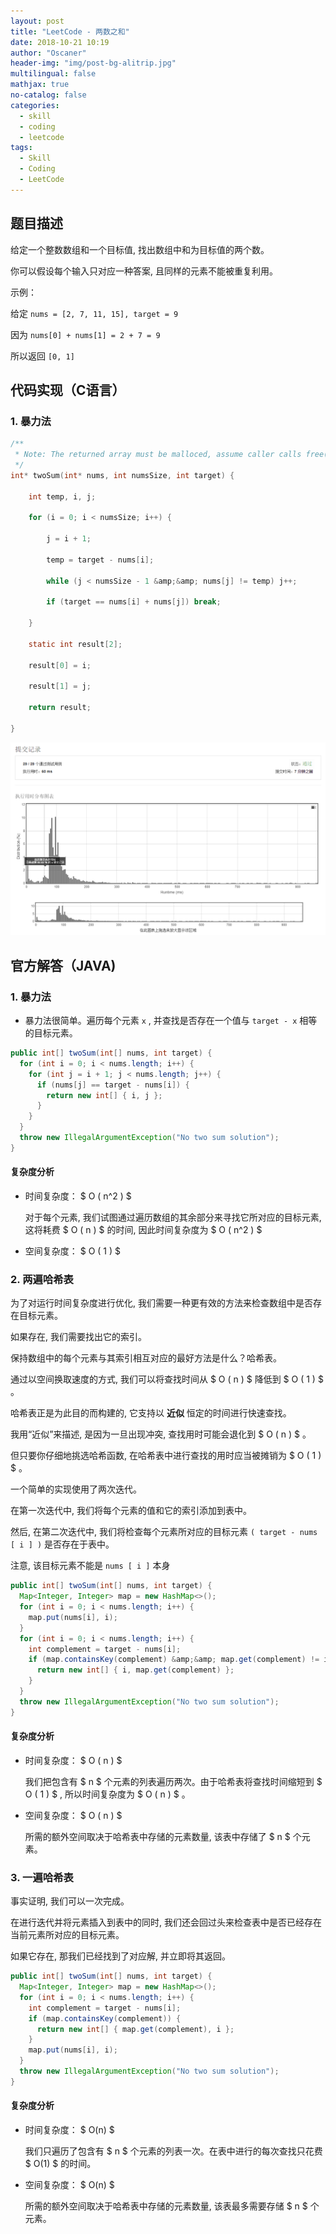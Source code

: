 ```yaml
---
layout: post
title: "LeetCode - 两数之和"
date: 2018-10-21 10:19
author: "Oscaner"
header-img: "img/post-bg-alitrip.jpg"
multilingual: false
mathjax: true
no-catalog: false
categories:
  - skill
  - coding
  - leetcode
tags:
  - Skill
  - Coding
  - LeetCode
---
```


## 题目描述

给定一个整数数组和一个目标值, 找出数组中和为目标值的两个数。

你可以假设每个输入只对应一种答案, 且同样的元素不能被重复利用。

示例：

给定 `nums = [2, 7, 11, 15], target = 9`

因为 `nums[0] + nums[1] = 2 + 7 = 9`

所以返回 `[0, 1]`

## 代码实现（C语言）

### 1. 暴力法

```c
/**
 * Note: The returned array must be malloced, assume caller calls free().
 */
int* twoSum(int* nums, int numsSize, int target) {

    int temp, i, j;

    for (i = 0; i < numsSize; i++) {

        j = i + 1;

        temp = target - nums[i];

        while (j < numsSize - 1 &amp;&amp; nums[j] != temp) j++;

        if (target == nums[i] + nums[j]) break;

    }

    static int result[2];

    result[0] = i;

    result[1] = j;

    return result;

}
```

![2.png](/img/in-post/skill/coding/post-two-sum/2.png)

## 官方解答（JAVA)

### 1. 暴力法

- 暴力法很简单。遍历每个元素 `x` , 并查找是否存在一个值与 `target - x` 相等的目标元素。

```java
public int[] twoSum(int[] nums, int target) {
  for (int i = 0; i < nums.length; i++) {
    for (int j = i + 1; j < nums.length; j++) {
      if (nums[j] == target - nums[i]) {
        return new int[] { i, j };
      }
    }
  }
  throw new IllegalArgumentException("No two sum solution");
}
```

#### 复杂度分析

- 时间复杂度： $ O ( n^2 ) $

  对于每个元素, 我们试图通过遍历数组的其余部分来寻找它所对应的目标元素, 这将耗费 $ O ( n ) $ 的时间, 因此时间复杂度为 $ O ( n^2 ) $

- 空间复杂度： $ O ( 1 ) $

### 2. 两遍哈希表

为了对运行时间复杂度进行优化, 我们需要一种更有效的方法来检查数组中是否存在目标元素。

如果存在, 我们需要找出它的索引。

保持数组中的每个元素与其索引相互对应的最好方法是什么？哈希表。

通过以空间换取速度的方式, 我们可以将查找时间从 $ O ( n ) $ 降低到 $ O ( 1 ) $ 。

哈希表正是为此目的而构建的, 它支持以 **近似** 恒定的时间进行快速查找。

我用“近似”来描述, 是因为一旦出现冲突, 查找用时可能会退化到 $ O ( n ) $ 。

但只要你仔细地挑选哈希函数, 在哈希表中进行查找的用时应当被摊销为 $ O ( 1 ) $ 。

一个简单的实现使用了两次迭代。

在第一次迭代中, 我们将每个元素的值和它的索引添加到表中。

然后, 在第二次迭代中, 我们将检查每个元素所对应的目标元素 `( target - nums [ i ] )` 是否存在于表中。

注意, 该目标元素不能是 `nums [ i ]` 本身

```java
public int[] twoSum(int[] nums, int target) {
  Map<Integer, Integer> map = new HashMap<>();
  for (int i = 0; i < nums.length; i++) {
    map.put(nums[i], i);
  }
  for (int i = 0; i < nums.length; i++) {
    int complement = target - nums[i];
    if (map.containsKey(complement) &amp;&amp; map.get(complement) != i) {
      return new int[] { i, map.get(complement) };
    }
  }
  throw new IllegalArgumentException("No two sum solution");
}
```

#### 复杂度分析

- 时间复杂度： $ O ( n ) $

  我们把包含有 $ n $ 个元素的列表遍历两次。由于哈希表将查找时间缩短到 $ O ( 1 ) $ , 所以时间复杂度为 $ O ( n ) $ 。

- 空间复杂度： $ O ( n ) $

  所需的额外空间取决于哈希表中存储的元素数量, 该表中存储了 $ n $ 个元素。

### 3. 一遍哈希表

事实证明, 我们可以一次完成。

在进行迭代并将元素插入到表中的同时, 我们还会回过头来检查表中是否已经存在当前元素所对应的目标元素。

如果它存在, 那我们已经找到了对应解, 并立即将其返回。

```java
public int[] twoSum(int[] nums, int target) {
  Map<Integer, Integer> map = new HashMap<>();
  for (int i = 0; i < nums.length; i++) {
    int complement = target - nums[i];
    if (map.containsKey(complement)) {
      return new int[] { map.get(complement), i };
    }
    map.put(nums[i], i);
  }
  throw new IllegalArgumentException("No two sum solution");
}
```

#### 复杂度分析

- 时间复杂度： $ O(n) $

  我们只遍历了包含有 $ n $ 个元素的列表一次。在表中进行的每次查找只花费 $ O(1) $ 的时间。

- 空间复杂度： $ O(n) $

  所需的额外空间取决于哈希表中存储的元素数量, 该表最多需要存储 $ n $ 个元素。

